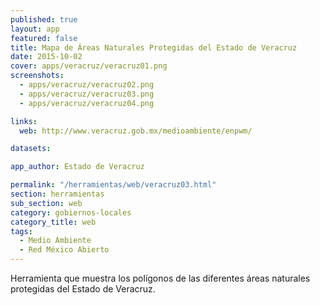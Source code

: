 ```yaml
---
published: true
layout: app
featured: false
title: Mapa de Áreas Naturales Protegidas del Estado de Veracruz
date: 2015-10-02
cover: apps/veracruz/veracruz01.png
screenshots:
  - apps/veracruz/veracruz02.png
  - apps/veracruz/veracruz03.png
  - apps/veracruz/veracruz04.png

links:
  web: http://www.veracruz.gob.mx/medioambiente/enpwm/

datasets:

app_author: Estado de Veracruz

permalink: "/herramientas/web/veracruz03.html"
section: herramientas
sub_section: web
category: gobiernos-locales
category_title: web
tags:
  - Medio Ambiente
  - Red México Abierto
---
```


Herramienta que muestra los polígonos de las diferentes áreas naturales protegidas del Estado de Veracruz.
